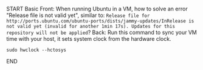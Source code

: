 START
Basic
Front: 
When running Ubuntu in a VM, how to solve an error "Release file is not valid yet", similar to: `Release file for http://ports.ubuntu.com/ubuntu-ports/dists/jammy-updates/InRelease is not valid yet (invalid for another 1min 17s). Updates for this repository will not be applied`?
Back: 
Run this command to sync your VM time with your host, it sets system clock from the hardware clock.
```
sudo hwclock --hctosys
```
<!--ID: 1745139755258-->
END
